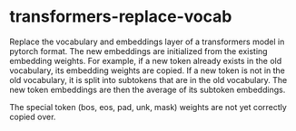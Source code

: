 # transformers-replace-vocab

Replace the vocabulary and embeddings layer of a transformers model in pytorch format. The new embeddings are initialized from the existing embedding weights. For example, if a new token already exists in the old vocabulary, its embedding weights are copied. If a new token is not in the old vocabulary, it is split into subtokens that are in the old vocabulary. The new token embeddings are then the average of its subtoken embeddings.

The special token (bos, eos, pad, unk, mask) weights are not yet correctly copied over.
